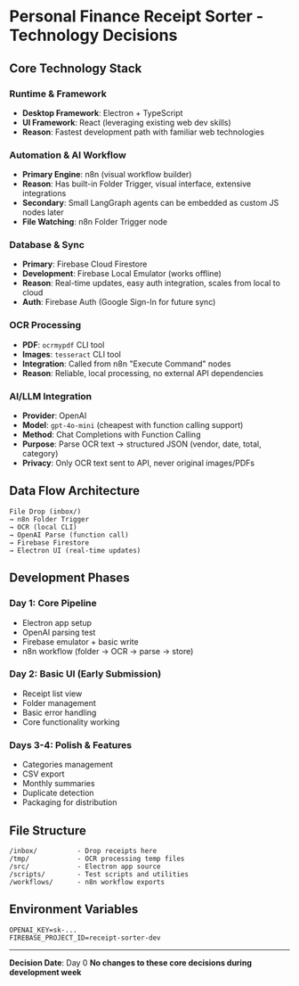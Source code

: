# Personal Finance Receipt Sorter - Technology Decisions

## Core Technology Stack

### Runtime & Framework
- **Desktop Framework**: Electron + TypeScript
- **UI Framework**: React (leveraging existing web dev skills)
- **Reason**: Fastest development path with familiar web technologies

### Automation & AI Workflow
- **Primary Engine**: n8n (visual workflow builder)
- **Reason**: Has built-in Folder Trigger, visual interface, extensive integrations
- **Secondary**: Small LangGraph agents can be embedded as custom JS nodes later
- **File Watching**: n8n Folder Trigger node

### Database & Sync
- **Primary**: Firebase Cloud Firestore
- **Development**: Firebase Local Emulator (works offline)
- **Reason**: Real-time updates, easy auth integration, scales from local to cloud
- **Auth**: Firebase Auth (Google Sign-In for future sync)

### OCR Processing
- **PDF**: `ocrmypdf` CLI tool
- **Images**: `tesseract` CLI tool
- **Integration**: Called from n8n "Execute Command" nodes
- **Reason**: Reliable, local processing, no external API dependencies

### AI/LLM Integration
- **Provider**: OpenAI
- **Model**: `gpt-4o-mini` (cheapest with function calling support)
- **Method**: Chat Completions with Function Calling
- **Purpose**: Parse OCR text → structured JSON (vendor, date, total, category)
- **Privacy**: Only OCR text sent to API, never original images/PDFs

## Data Flow Architecture

```
File Drop (inbox/) 
→ n8n Folder Trigger 
→ OCR (local CLI) 
→ OpenAI Parse (function call) 
→ Firebase Firestore 
→ Electron UI (real-time updates)
```

## Development Phases

### Day 1: Core Pipeline
- Electron app setup
- OpenAI parsing test
- Firebase emulator + basic write
- n8n workflow (folder → OCR → parse → store)

### Day 2: Basic UI (Early Submission)
- Receipt list view
- Folder management
- Basic error handling
- Core functionality working

### Days 3-4: Polish & Features
- Categories management
- CSV export
- Monthly summaries
- Duplicate detection
- Packaging for distribution

## File Structure
```
/inbox/          - Drop receipts here
/tmp/            - OCR processing temp files
/src/            - Electron app source
/scripts/        - Test scripts and utilities
/workflows/      - n8n workflow exports
```

## Environment Variables
```
OPENAI_KEY=sk-...
FIREBASE_PROJECT_ID=receipt-sorter-dev
```

---
**Decision Date**: Day 0
**No changes to these core decisions during development week** 